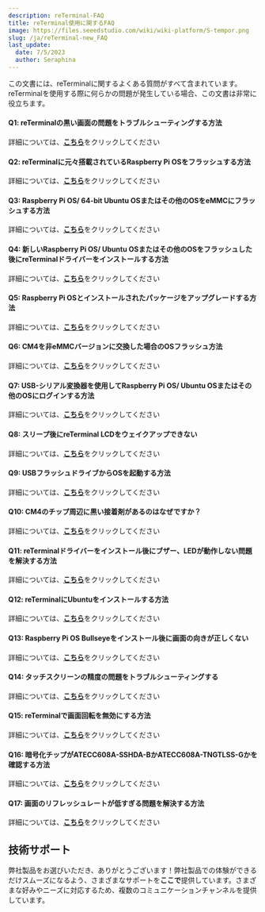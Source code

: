 ```yaml
---
description: reTerminal-FAQ
title: reTerminal使用に関するFAQ
image: https://files.seeedstudio.com/wiki/wiki-platform/S-tempor.png
slug: /ja/reTerminal-new_FAQ
last_update:
  date: 7/5/2023
  author: Seraphina
---
```


<!-- # FAQs for reTerminal Usage -->

この文書には、reTerminalに関するよくある質問がすべて含まれています。reTerminalを使用する際に何らかの問題が発生している場合、この文書は非常に役立ちます。

#### Q1: reTerminalの黒い画面の問題をトラブルシューティングする方法

詳細については、[**こちら**](/reterminal_black_screen)をクリックしてください

#### Q2: reTerminalに元々搭載されているRaspberry Pi OSをフラッシュする方法

詳細については、[**こちら**](/reterminal_black_screen/#flash-raspberry-pi-os-which-is-originally-shipped-with-reterminal)をクリックしてください

#### Q3: Raspberry Pi OS/ 64-bit Ubuntu OSまたはその他のOSをeMMCにフラッシュする方法

詳細については、[**こちら**](/flash_different_os_to_emmc)をクリックしてください

#### Q4: 新しいRaspberry Pi OS/ Ubuntu OSまたはその他のOSをフラッシュした後にreTerminalドライバーをインストールする方法

詳細については、[**こちら**](/reterminal_black_screen/#install-reterminal-drivers-after-flashing-new-raspberry-pi-os-ubuntu-os-or-other-os)をクリックしてください

#### Q5: Raspberry Pi OSとインストールされたパッケージをアップグレードする方法

詳細については、[**こちら**](/upgrade-rpiOS_installed-packages)をクリックしてください

#### Q6: CM4を非eMMCバージョンに交換した場合のOSフラッシュ方法

詳細については、[**こちら**](/flashing_os_on_non-eMMC_CM4_replacement)をクリックしてください

#### Q7: USB-シリアル変換器を使用してRaspberry Pi OS/ Ubuntu OSまたはその他のOSにログインする方法

詳細については、[**こちら**](/Logging_in_OS_using_USB_to_serial_converter)をクリックしてください

#### Q8: スリープ後にreTerminal LCDをウェイクアップできない

詳細については、[**こちら**](/Wakeup_reTerminal_LCD_after_sleep)をクリックしてください

#### Q9: USBフラッシュドライブからOSを起動する方法

詳細については、[**こちら**](/Boot_OS_from_USB_flash_drive)をクリックしてください

#### Q10: CM4のチップ周辺に黒い接着剤があるのはなぜですか？

詳細については、[**こちら**](/black_glue_around_CM4)をクリックしてください

#### Q11: reTerminalドライバーをインストール後にブザー、LEDが動作しない問題を解決する方法

詳細については、[**こちら**](/buzzer-leds-not-work_by_drivers)をクリックしてください

#### Q12: reTerminalにUbuntuをインストールする方法

詳細については、[**こちら**](/install-ubuntu-on-reterminal)をクリックしてください

#### Q13: Raspberry Pi OS Bullseyeをインストール後に画面の向きが正しくない

詳細については、[**こちら**](/Incorrect_screen_orientation_on_RPiOS_Bullseye)をクリックしてください

#### Q14: タッチスクリーンの精度の問題をトラブルシューティングする

詳細については、[**こちら**](/troubleshooting-touch-screen-inaccuracy)をクリックしてください

#### Q15: reTerminalで画面回転を無効にする方法

詳細については、[**こちら**](/disable_screen_rotation_on_reTerminal)をクリックしてください

#### Q16: 暗号化チップがATECC608A-SSHDA-BかATECC608A-TNGTLSS-Gかを確認する方法

詳細については、[**こちら**](/check_Encryption_Chip)をクリックしてください

#### Q17: 画面のリフレッシュレートが低すぎる問題を解決する方法

詳細については、[**こちら**](/screen_refresh_rate_low)をクリックしてください

## 技術サポート

弊社製品をお選びいただき、ありがとうございます！弊社製品での体験ができるだけスムーズになるよう、さまざまなサポートを**ここで**提供しています。さまざまな好みやニーズに対応するため、複数のコミュニケーションチャンネルを提供しています。

<div class="button_tech_support_container">
<a href="https://forum.seeedstudio.com/" class="button_forum"></a>
<a href="https://www.seeedstudio.com/contacts" class="button_email"></a>
</div>

<div class="button_tech_support_container">
<a href="https://discord.gg/eWkprNDMU7" class="button_discord"></a>
<a href="https://github.com/Seeed-Studio/wiki-documents/discussions/69" class="button_discussion"></a>
</div>